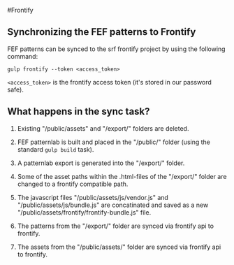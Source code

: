 #Frontify

## Synchronizing the FEF patterns to Frontify

FEF patterns can be synced to the srf frontify project by using the following command:

```gulp frontify --token <access_token>```

`<access_token>` is the frontify access token (it's stored in our password safe).


## What happens in the sync task?

1. Existing  "/public/assets" and "/export/" folders are deleted.

2. FEF patternlab is built and placed in the  "/public/" folder (using the standard `gulp build` task).

3. A patternlab export is generated into the "/export/" folder.

4. Some of the asset paths within the .html-files of the "/export/" folder are changed to a frontify compatible path.

5. The javascript files  "/public/assets/js/vendor.js" and  "/public/assets/js/bundle.js" are concatinated and saved as a new  "/public/assets/frontify/frontify-bundle.js" file.

6. The patterns from the "/export/" folder are synced via frontify api to frontify.

7. The assets from the  "/public/assets/" folder are synced via frontify api to frontify.
